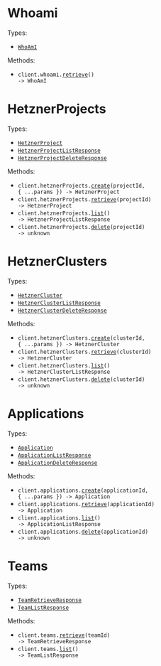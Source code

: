 # Whoami

Types:

- <code><a href="./src/resources/whoami.ts">WhoAmI</a></code>

Methods:

- <code title="get /whoami">client.whoami.<a href="./src/resources/whoami.ts">retrieve</a>() -> WhoAmI</code>

# HetznerProjects

Types:

- <code><a href="./src/resources/hetzner-projects.ts">HetznerProject</a></code>
- <code><a href="./src/resources/hetzner-projects.ts">HetznerProjectListResponse</a></code>
- <code><a href="./src/resources/hetzner-projects.ts">HetznerProjectDeleteResponse</a></code>

Methods:

- <code title="put /hetzner/projects/{projectId}">client.hetznerProjects.<a href="./src/resources/hetzner-projects.ts">create</a>(projectId, { ...params }) -> HetznerProject</code>
- <code title="get /hetzner/projects/{projectId}">client.hetznerProjects.<a href="./src/resources/hetzner-projects.ts">retrieve</a>(projectId) -> HetznerProject</code>
- <code title="get /hetzner/projects">client.hetznerProjects.<a href="./src/resources/hetzner-projects.ts">list</a>() -> HetznerProjectListResponse</code>
- <code title="delete /hetzner/projects/{projectId}">client.hetznerProjects.<a href="./src/resources/hetzner-projects.ts">delete</a>(projectId) -> unknown</code>

# HetznerClusters

Types:

- <code><a href="./src/resources/hetzner-clusters.ts">HetznerCluster</a></code>
- <code><a href="./src/resources/hetzner-clusters.ts">HetznerClusterListResponse</a></code>
- <code><a href="./src/resources/hetzner-clusters.ts">HetznerClusterDeleteResponse</a></code>

Methods:

- <code title="put /hetzner/clusters/{clusterId}">client.hetznerClusters.<a href="./src/resources/hetzner-clusters.ts">create</a>(clusterId, { ...params }) -> HetznerCluster</code>
- <code title="get /hetzner/clusters/{clusterId}">client.hetznerClusters.<a href="./src/resources/hetzner-clusters.ts">retrieve</a>(clusterId) -> HetznerCluster</code>
- <code title="get /hetzner/clusters">client.hetznerClusters.<a href="./src/resources/hetzner-clusters.ts">list</a>() -> HetznerClusterListResponse</code>
- <code title="delete /hetzner/clusters/{clusterId}">client.hetznerClusters.<a href="./src/resources/hetzner-clusters.ts">delete</a>(clusterId) -> unknown</code>

# Applications

Types:

- <code><a href="./src/resources/applications.ts">Application</a></code>
- <code><a href="./src/resources/applications.ts">ApplicationListResponse</a></code>
- <code><a href="./src/resources/applications.ts">ApplicationDeleteResponse</a></code>

Methods:

- <code title="put /applications/{applicationId}">client.applications.<a href="./src/resources/applications.ts">create</a>(applicationId, { ...params }) -> Application</code>
- <code title="get /applications/{applicationId}">client.applications.<a href="./src/resources/applications.ts">retrieve</a>(applicationId) -> Application</code>
- <code title="get /applications">client.applications.<a href="./src/resources/applications.ts">list</a>() -> ApplicationListResponse</code>
- <code title="delete /applications/{applicationId}">client.applications.<a href="./src/resources/applications.ts">delete</a>(applicationId) -> unknown</code>

# Teams

Types:

- <code><a href="./src/resources/teams.ts">TeamRetrieveResponse</a></code>
- <code><a href="./src/resources/teams.ts">TeamListResponse</a></code>

Methods:

- <code title="get /teams/{teamId}">client.teams.<a href="./src/resources/teams.ts">retrieve</a>(teamId) -> TeamRetrieveResponse</code>
- <code title="get /teams">client.teams.<a href="./src/resources/teams.ts">list</a>() -> TeamListResponse</code>
